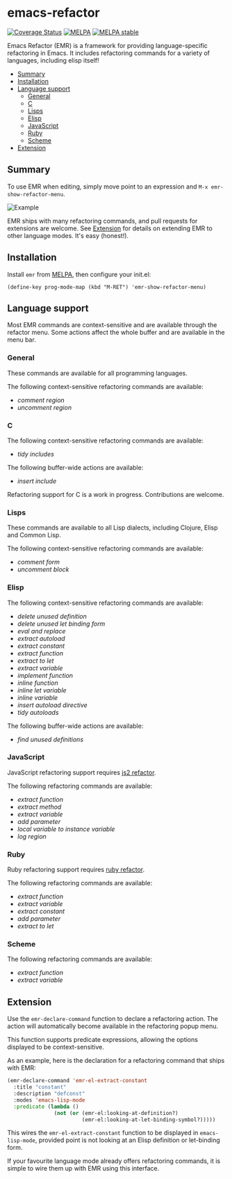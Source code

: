 # emacs-refactor

[![Coverage Status](https://coveralls.io/repos/Wilfred/emacs-refactor/badge.svg)](https://coveralls.io/r/Wilfred/emacs-refactor)
[![MELPA](http://melpa.org/packages/emr-badge.svg)](http://melpa.org/#/emr)
[![MELPA stable](http://stable.melpa.org/packages/emr-badge.svg)](http://stable.melpa.org/#/emr)

Emacs Refactor (EMR) is a framework for providing language-specific
refactoring in Emacs. It includes refactoring commands for a variety
of languages, including elisp itself!

- [Summary](#user-content-summary)
- [Installation](#user-content-installation)
- [Language support](#user-content-language-support)
    - [General](#user-content-general)
    - [C](#user-content-c)
    - [Lisps](#user-content-lisps)
    - [Elisp](#user-content-elisp)
    - [JavaScript](#user-content-javascript)
    - [Ruby](#user-content-ruby)
    - [Scheme](#user-content-scheme)
- [Extension](#user-content-extension)

## Summary

To use EMR when editing, simply move point to an expression and 
`M-x emr-show-refactor-menu`.

![Example][example-pic]

EMR ships with many refactoring commands, and pull requests for extensions are
welcome. See [Extension](#user-content-extension) for details on extending EMR
to other language modes. It's easy (honest!).

## Installation

Install `emr` from [MELPA](http://www.melpa.org/), then configure your
init.el:

```emacs-lisp
(define-key prog-mode-map (kbd "M-RET") 'emr-show-refactor-menu)
```

## Language support

Most EMR commands are context-sensitive and are available through the
refactor menu. Some actions affect the whole buffer and are available in
the menu bar.

### General

These commands are available for all programming languages.

The following context-sensitive refactoring commands are available:

* *comment region*
* *uncomment region*

### C

The following context-sensitive refactoring commands are available:

* *tidy includes*

The following buffer-wide actions are available:

* *insert include*

Refactoring support for C is a work in progress. Contributions are welcome.

### Lisps

These commands are available to all Lisp dialects, including Clojure, Elisp
and Common Lisp.

The following context-sensitive refactoring commands are available:

* *comment form*
* *uncomment block*

### Elisp

The following context-sensitive refactoring commands are available:

* *delete unused definition*
* *delete unused let binding form*
* *eval and replace*
* *extract autoload*
* *extract constant*
* *extract function*
* *extract to let*
* *extract variable*
* *implement function*
* *inline function*
* *inline let variable*
* *inline variable*
* *insert autoload directive*
* *tidy autoloads*

The following buffer-wide actions are available:

* *find unused definitions*

### JavaScript

JavaScript refactoring support requires [js2 refactor][].

The following refactoring commands are available:

* *extract function*
* *extract method*
* *extract variable*
* *add parameter*
* *local variable to instance variable*
* *log region*

### Ruby

Ruby refactoring support requires [ruby refactor][].

The following refactoring commands are available:

* *extract function*
* *extract variable*
* *extract constant*
* *add parameter*
* *extract to let*

### Scheme

The following refactoring commands are available:

* *extract function*
* *extract variable*

## Extension

Use the `emr-declare-command` function to declare a refactoring action. The
action will automatically become available in the refactoring popup menu.

This function supports predicate expressions, allowing the options displayed to
be context-sensitive.

As an example, here is the declaration for a refactoring command that ships with
EMR:

```lisp
(emr-declare-command 'emr-el-extract-constant
  :title "constant"
  :description "defconst"
  :modes 'emacs-lisp-mode
  :predicate (lambda ()
               (not (or (emr-el:looking-at-definition?)
                        (emr-el:looking-at-let-binding-symbol?)))))
```

This wires the `emr-el-extract-constant` function to be displayed in
`emacs-lisp-mode`, provided point is not looking at an Elisp definition or
let-binding form.

If your favourite language mode already offers refactoring commands, it is
simple to wire them up with EMR using this interface.

[example-pic]: https://raw.github.com/Wilfred/emacs-refactor/master/assets/emr.png
[js2 refactor]: https://github.com/magnars/js2-refactor.el
[ruby refactor]: https://github.com/ajvargo/ruby-refactor
[git]: http://git-scm.com
